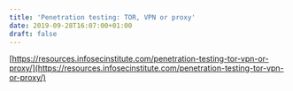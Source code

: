 ```yaml
---
title: 'Penetration testing: TOR, VPN or proxy'
date: 2019-09-28T16:07:00+01:00
draft: false
---
```


[https://resources.infosecinstitute.com/penetration-testing-tor-vpn-or-proxy/](https://resources.infosecinstitute.com/penetration-testing-tor-vpn-or-proxy/)